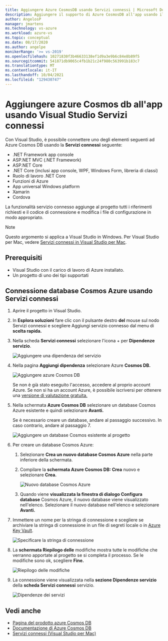 ```yaml
---
title: Aggiungere Azure CosmosDB usando Servizi connessi | Microsoft Docs
description: Aggiungere il supporto di Azure CosmosDB all'app usando il Visual Studio per aggiungere un servizio connesso
author: AngelosP
manager: jmartens
ms.technology: vs-azure
ms.workload: azure-vs
ms.topic: conceptual
ms.date: 08/17/2020
ms.author: angelpe
monikerRange: '>= vs-2019'
ms.openlocfilehash: 10271830f3b46633138ef1d9a3e9b6c84e8b89f5
ms.sourcegitcommit: 541871db9065c4fb1b21c24f980c563991b183c7
ms.translationtype: MT
ms.contentlocale: it-IT
ms.lasthandoff: 10/04/2021
ms.locfileid: "129430747"
---
```

# <a name="add-azure-cosmos-db-to-your-app-by-using-visual-studio-connected-services"></a>Aggiungere azure Cosmos db all'app usando Visual Studio Servizi connessi

Con Visual Studio, è possibile connettere uno degli elementi seguenti ad Azure Cosmos DB usando la **Servizi connessi** seguente:

- .NET Framework app console
- ASP.NET MVC (.NET Framework) 
- ASP.NET Core
- .NET Core (inclusi app console, WPF, Windows Form, libreria di classi)
- Ruolo di lavoro .NET Core
- Funzioni di Azure
- App universal Windows platform
- Xamarin
- Cordova

La funzionalità servizio connesso aggiunge al progetto tutti i riferimenti richiesti e il codice di connessione e modifica i file di configurazione in modo appropriato.

> [!NOTE]
> Questo argomento si applica a Visual Studio in Windows. Per Visual Studio per Mac, vedere [Servizi connessi in Visual Studio per Mac](/visualstudio/mac/connected-services).
## <a name="prerequisites"></a>Prerequisiti

- Visual Studio con il carico di lavoro di Azure installato.
- Un progetto di uno dei tipi supportati

## <a name="connect-to-azure-cosmos-db-using-connected-services"></a>Connessione database Cosmos Azure usando Servizi connessi

1. Aprire il progetto in Visual Studio.

1. In **Esplora soluzioni** fare clic con il pulsante destro **del** mouse sul nodo Servizi connessi e scegliere Aggiungi servizio connesso dal menu di **scelta rapida.**

1. Nella scheda **Servizi connessi** selezionare l'icona + per **Dipendenze servizio**.

    ![Aggiungere una dipendenza del servizio](./media/vs-azure-tools-connected-services-storage/vs-2019/connected-services-tab.png)

1. Nella pagina **Aggiungi dipendenza** selezionare Azure **Cosmos DB.**

    ![Aggiungere azure Cosmos DB](./media/azure-cosmosdb-add-connected-service/azure-cosmosdb.png)

    Se non è già stato eseguito l'accesso, accedere al proprio account Azure. Se non si ha un account Azure, è possibile iscriversi per ottenere una [versione di valutazione gratuita.](https://azure.microsoft.com/free/)

1. Nella schermata **Azure Cosmos DB** selezionare un database Cosmos Azure esistente e quindi selezionare **Avanti.**

    Se è necessario creare un database, andare al passaggio successivo. In caso contrario, andare al passaggio 7.

    ![Aggiungere un database Cosmos esistente al progetto](./media/azure-cosmosdb-add-connected-service/created-cosmosdb.png)

1. Per creare un database Cosmos Azure:

   1. Selezionare **Crea un nuovo database Cosmos Azure** nella parte inferiore della schermata.

   1. Compilare la **schermata Azure Cosmos DB: Crea** nuovo e selezionare **Crea.**

       ![Nuovo database Cosmos Azure](./media/azure-cosmosdb-add-connected-service/create-new-cosmosdb.png)

   1. Quando viene **visualizzata la finestra di dialogo Configura database** Cosmos Azure, il nuovo database viene visualizzato nell'elenco. Selezionare il nuovo database nell'elenco e selezionare **Avanti.**

1. Immettere un nome per la stringa di connessione e scegliere se archiviare la stringa di connessione in un file di segreti locale o in [Azure Key Vault](/azure/key-vault).

   ![Specificare la stringa di connessione](./media/azure-cosmosdb-add-connected-service/connection-string.png)

1. La **schermata Riepilogo delle** modifiche mostra tutte le modifiche che verranno apportate al progetto se si completa il processo. Se le modifiche sono ok, scegliere **Fine.**

   ![Riepilogo delle modifiche](./media/azure-cosmosdb-add-connected-service/summary-of-changes.png)

1. La connessione viene visualizzata nella **sezione Dipendenze servizio** della **scheda Servizi connessi** servizio.

   ![Dipendenze dei servizi](./media/azure-cosmosdb-add-connected-service/service-dependencies-after.png)

## <a name="see-also"></a>Vedi anche

- [Pagina del prodotto azure Cosmos DB](https://azure.microsoft.com/services/cosmos-db/)
- [Documentazione di Azure Cosmos DB](/azure/cosmos-db/)
- [Servizi connessi (Visual Studio per Mac)](/visualstudio/mac/connected-services)
